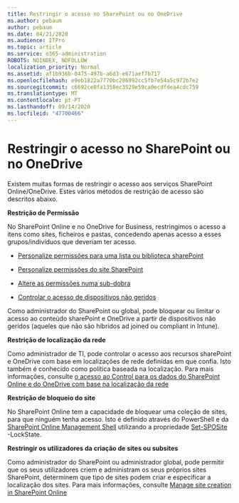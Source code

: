 ```yaml
---
title: Restringir o acesso no SharePoint ou no OneDrive
ms.author: pebaum
author: pebaum
ms.date: 04/21/2020
ms.audience: ITPro
ms.topic: article
ms.service: o365-administration
ROBOTS: NOINDEX, NOFOLLOW
localization_priority: Normal
ms.assetid: af1b936b-0475-497b-a6d3-e671aef7b717
ms.openlocfilehash: e9eb1822a7770bc206992cc5fb7e54a5c972b7e2
ms.sourcegitcommit: c6692ce0fa1358ec3529e59ca0ecdfdea4cdc759
ms.translationtype: MT
ms.contentlocale: pt-PT
ms.lasthandoff: 09/14/2020
ms.locfileid: "47700466"
---
```

# <a name="restrict-access-in-sharepoint-or-onedrive"></a>Restringir o acesso no SharePoint ou no OneDrive

Existem muitas formas de restringir o acesso aos serviços SharePoint Online/OneDrive. Estes vários métodos de restrição de acesso são descritos abaixo. 

**Restrição de Permissão**

No SharePoint Online e no OneDrive for Business, restringimos o acesso a itens como sites, ficheiros e pastas, concedendo apenas acesso a esses grupos/indivíduos que deveriam ter acesso.

- [Personalize permissões para uma lista ou biblioteca sharePoint](https://support.office.com/article/Customize-permissions-for-a-SharePoint-list-or-library-02d770f3-59eb-4910-a608-5f84cc297782)

- [Personalize permissões do site SharePoint](https://docs.microsoft.com/sharepoint/customize-sharepoint-site-permissions)

- [Altere as permissões numa sub-dobra](https://support.office.com/article/Change-the-permissions-on-a-subfolder-5427BD7C-F20A-4F75-8CF2-5359DD45A1A6)

- [Controlar o acesso de dispositivos não geridos](https://docs.microsoft.com/sharepoint/control-access-from-unmanaged-devices)

Como administrador do SharePoint ou global, pode bloquear ou limitar o acesso ao conteúdo sharePoint e OneDrive a partir de dispositivos não geridos (aqueles que não são híbridos ad joined ou compliant in Intune).

**Restrição de localização da rede**

Como administrador de TI, pode controlar o acesso aos recursos sharePoint e OneDrive com base em localizações de rede definidas em que confia. Isto também é conhecido como política baseada na localização. Para mais informações, consulte [o acesso ao Control para os dados do SharePoint Online e do OneDrive com base na localização da rede](https://docs.microsoft.com/sharepoint/control-access-based-on-network-location)

**Restrição de bloqueio do site** 

No SharePoint Online tem a capacidade de bloquear uma coleção de sites, para que ninguém tenha acesso. Isto é definido através do PowerShell e da [SharePoint Online Management Shell](https://docs.microsoft.com/powershell/sharepoint/sharepoint-online/connect-sharepoint-online?view=sharepoint-ps) utilizando a propriedade [Set-SPOSite](https://docs.microsoft.com/powershell/module/sharepoint-online/set-sposite?view=sharepoint-ps) -LockState.

**Restringir os utilizadores da criação de sites ou subsites**

Como administrador do SharePoint ou administrador global, pode permitir que os seus utilizadores criem e administram os seus próprios sites SharePoint, determinem que tipo de sites podem criar e especificar a localização dos sites. Para mais informações, consulte [Manage site creation in SharePoint Online](https://docs.microsoft.com/sharepoint/manage-site-creation)

